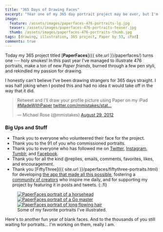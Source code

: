 ```yaml
---
title: "365 Days of Drawing Faces"
excerpt: "Year one of my 365 day portrait project may be over, but I'm just getting started."
image: 
  feature: /assets/images/paperfaces-476-portraits-lg.jpg
  teaser: /assets/images/paperfaces-476-portraits-teaser.jpg
  thumb: /assets/images/paperfaces-476-portraits-thumb.jpg
tags: [drawing, illustration, 365 project, Paper by 53, iPad]
comments: true
---
```


Today my 365 project titled [**PaperFaces**]({{ site.url }}/paperfaces/) turns one --- holy smokes! In this past year I've managed to illustrate 476 portraits, make a ton of new *Paper friends*, burned through a few pen styli, and rekindled my passion for drawing. 

I honestly can't believe I've been drawing strangers for 365 days straight. I was half joking when I posted this and had no idea it would take off in the way that it did.

<blockquote class="twitter-tweet"><p>Retweet and I'll draw your profile picture using Paper on my iPad <a href="https://twitter.com/search/%23MadeWithPaper">#MadeWithPaper</a> <a href="http://t.co/5oqH4bJt" title="http://twitter.com/mmistakes/status/240601384477659136/photo/1">twitter.com/mmistakes/stat…</a></p>&#8212; Michael Rose (@mmistakes) <a href="https://twitter.com/mmistakes/status/240601384477659136" data-datetime="2012-08-29T00:06:55+00:00">August 29, 2012</a></blockquote>
<script async src="//platform.twitter.com/widgets.js" charset="utf-8"></script>

### Big Ups and Stuff

* Thank you to everyone who volunteered their face for the project.
* Thank you to the 91 of you who commissioned portraits.
* Thank you to everyone who has followed me on [Twitter](http://twitter.com/mmistakes), [Instagram](http://instagram.com/mmistakes), [Tumblr](http://mademistakes.tumblr.com), and [Facebook](http://facebook.com/michaelrose).
* Thank you for all the kind @replies, emails, comments, favorites, likes, and encouragement.
* Thank you [FiftyThree]({{ site.url }}/paperfaces/fiftythree-portraits.html) for developing [the app that made all this possible](http://www.fiftythree.com/), fostering a [community of creators](http://madewithpaper.fiftythree.com/) who inspire me daily, and for supporting my project by featuring it in posts and tweets.
{:.fl}

<figure class="third">
	<a href="{{ site.url }}{% post_url 2013-06-17-studioprisoner-portrait %}"><img src="{{ site.url }}/assets/images/paperfaces-studioprisoner-twitter-600.jpg" alt="PaperFaces portrait of a horsehead"></a>
	<a href="{{ site.url }}{% post_url 2013-06-05-go-master-portrait %}"><img src="{{ site.url }}/assets/images/paperfaces-go-master-600.jpg" alt="PaperFaces portrait of a Go master"></a>
	<a href="{{ site.url }}{% post_url 2013-01-17-genevasands-portrait %}"><img src="{{ site.url }}/assets/images/paperfaces-genevasands-twitter-600.jpg" alt="PaperFaces portrait of long flowing hair"></a>
	<figcaption>Some of my favorite portraits I've illustrated.</figcaption>
</figure>

Here's to another fun year of blank faces. And to the thousands of you still waiting for portraits... I'm working on them, really I am.
